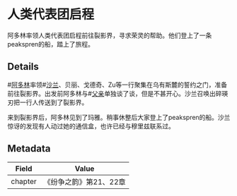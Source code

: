 # 人类代表团启程
阿多林率领人类代表团启程前往裂影界，寻求荣灵的帮助。他们登上了一条peakspren的船，踏上了旅程。

## Details
#[阿多林](characters/adolin)率领#[沙兰](characters/shallan)、贝丽、戈德奇、Zu等一行聚集在乌有斯麓的誓约之门，准备前往裂影界。出发前阿多林与#[父亲](characters/dalinar)单独谈了谈，但是不甚开心。沙兰召唤出碎瑛刃把一行人传送到了裂影界。

来到裂影界后，阿多林见到了玛雅。稍事休整后大家登上了peakspren的船。沙兰惊讶的发现有人动过她的通信盒，也许已经与穆里兹联系过。

## Metadata
| Field | Value |
| ----- | ----- |
| chapter | 《纷争之韵》第21、22章 |
